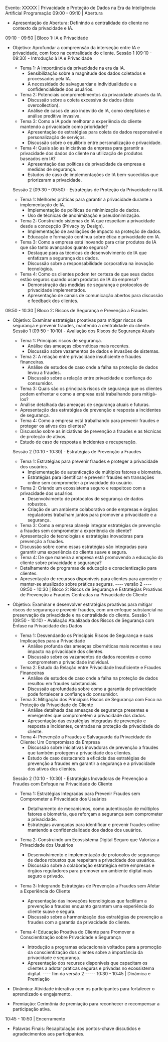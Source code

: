 Evento: XXXXX | Privacidade e Proteção de Dados na Era da Inteligência Artificial
Programação
09:00 - 09:10 | Abertura
- Apresentação de Abertura: Definindo a centralidade do cliente no contexto da privacidade e IA.

09:10 - 09:50 | Bloco 1: IA e Privacidade
- Objetivo: Aprofundar a compreensão da interseção entre IA e privacidade, com foco na centralidade do cliente.
  Sessão 1 (09:10 - 09:30) - Introdução à IA e Privacidade
  - Tema 1: A importância da privacidade na era da IA.
    - Sensibilização sobre a magnitude dos dados coletados e processados pela IA.
    - A necessidade de salvaguardar a individualidade e a confidencialidade dos usuários.
  - Tema 2: Potenciais comprometimentos da privacidade através da IA.
    - Discussão sobre a coleta excessiva de dados (data overcollection).
    - Análise de casos de uso indevido de IA, como deepfakes e análise preditiva invasiva.
  - Tema 3: Como a IA pode melhorar a experiência do cliente mantendo a privacidade como prioridade?
    - Apresentação de estratégias para coleta de dados responsável e personalização de serviços.
    - Discussão sobre o equilíbrio entre personalização e privacidade.
  - Tema 4: Quais são as iniciativas da empresa para garantir a privacidade dos dados do cliente na utilização de produtos baseados em IA?
     - Apresentação das políticas de privacidade da empresa e medidas de segurança.
     - Estudos de caso de implementações de IA bem-sucedidas que priorizaram a privacidade.

  Sessão 2 (09:30 - 09:50) - Estratégias de Proteção da Privacidade na IA
  - Tema 1: Melhores práticas para garantir a privacidade durante a implementação de IA.
    - Implementação de políticas de minimização de dados.
    - Uso de técnicas de anonimização e pseudonimização.
  - Tema 2: Construindo sistemas de IA que respeitam a privacidade desde a concepção (Privacy by Design).
    - Implementação de avaliações de impacto na proteção de dados.
    - Educação e formação contínua sobre ética e privacidade em IA.
  - Tema 3: Como a empresa está inovando para criar produtos de IA que são tanto avançados quanto seguros?
     - Destaque para as técnicas de desenvolvimento de IA que enfatizam a segurança dos dados.
     - Discussão sobre a responsabilidade corporativa na inovação tecnológica.
  - Tema 4: Como os clientes podem ter certeza de que seus dados estão seguros quando usam produtos de IA da empresa?
    - Demonstração das medidas de segurança e protocolos de privacidade implementados.
    - Apresentação de canais de comunicação abertos para discussão e feedback dos clientes.

09:50 - 10:30 | Bloco 2: Riscos de Segurança e Prevenção a Fraudes
- Objetivo: Examinar estratégias proativas para mitigar riscos de segurança e prevenir fraudes, mantendo a centralidade do cliente.
  Sessão 1 (09:50 - 10:10) - Avaliação dos Riscos de Segurança Atuais
  - Tema 1: Principais riscos de segurança.
    - Análise das ameaças cibernéticas mais recentes.
    - Discussão sobre vazamentos de dados e invasões de sistemas.
  - Tema 2: A relação entre privacidade insuficiente e fraudes financeiras.
    - Análise de estudos de caso onde a falha na proteção de dados levou a fraudes.
    - Discussão sobre a relação entre privacidade e confiança do consumidor.
  - Tema 3: Quais são os principais riscos de segurança que os clientes podem enfrentar e como a empresa está trabalhando para mitigá-los?
   - Análise detalhada das ameaças de segurança atuais e futuras.
   - Apresentação das estratégias de prevenção e resposta a incidentes de segurança.
  - Tema 4: Como a empresa está trabalhando para prevenir fraudes e proteger os ativos dos clientes?
   - Discussão sobre as iniciativas de prevenção a fraudes e as técnicas de proteção de ativos.
   - Estudo de caso de resposta a incidentes e recuperação.


  Sessão 2 (10:10 - 10:30) - Estratégias de Prevenção a Fraudes
  - Tema 1: Estratégias para prevenir fraudes e proteger a privacidade dos usuários.
    - Implementação de autenticação de múltiplos fatores e biometria.
    - Estratégias para identificar e prevenir fraudes em transações online sem comprometer a privacidade do usuário.
  - Tema 2: Criando um ecossistema seguro e respeitoso com a privacidade dos usuários.
    - Desenvolvimento de protocolos de segurança de dados robustos.
    - Criação de um ambiente colaborativo onde empresas e órgãos reguladores trabalham juntos para promover a privacidade e a segurança.
  - Tema 3: Como a empresa planeja integrar estratégias de prevenção a fraudes sem comprometer a experiência do cliente?
   - Apresentação de tecnologias e estratégias inovadoras para prevenção a fraudes.
   - Discussão sobre como essas estratégias são integradas para garantir uma experiência do cliente suave e segura.
  - Tema 4: De que maneira a empresa está promovendo a educação do cliente sobre privacidade e segurança?
   - Detalhamento de programas de educação e conscientização para clientes.
   - Apresentação de recursos disponíveis para clientes para aprender e manter-se atualizado sobre práticas seguras.
---- versão 2 ----
09:50 - 10:30 | Bloco 2: Riscos de Segurança e Estratégias Proativas de Prevenção a Fraudes Centradas na Privacidade do Cliente

- Objetivo: Examinar e desenvolver estratégias proativas para mitigar riscos de segurança e prevenir fraudes, com um enfoque substancial na preservação da privacidade e na centralidade do cliente.
  Sessão 1 (09:50 - 10:10) - Avaliação Atualizada dos Riscos de Segurança com Ênfase na Privacidade dos Dados
  - Tema 1: Desvendando os Principais Riscos de Segurança e suas Implicações para a Privacidade
    - Análise profunda das ameaças cibernéticas mais recentes e seu impacto na privacidade dos clientes.
    - Discussão sobre os vazamentos de dados recentes e como comprometem a privacidade individual.
  - Tema 2: Estudo da Relação entre Privacidade Insuficiente e Fraudes Financeiras
    - Análise de estudos de caso onde a falha na proteção de dados resultou em fraudes substanciais.
    - Discussão aprofundada sobre como a garantia de privacidade pode fortalecer a confiança do consumidor.
  - Tema 3: Mitigação dos Principais Riscos de Segurança com Foco na Proteção da Privacidade do Cliente
    - Análise detalhada das ameaças de segurança presentes e emergentes que comprometem a privacidade dos dados.
    - Apresentação das estratégias integradas de prevenção e resposta a incidentes, centradas na proteção da privacidade do cliente.
  - Tema 4: Prevenção a Fraudes e Salvaguarda da Privacidade do Cliente: Um Compromisso da Empresa
    - Discussão sobre iniciativas inovadoras de prevenção a fraudes que também protegem a privacidade dos clientes.
    - Estudo de caso destacando a eficácia das estratégias de prevenção a fraudes em garantir a segurança e a privacidade dos ativos dos clientes.

  Sessão 2 (10:10 - 10:30) - Estratégias Inovadoras de Prevenção a Fraudes com Enfoque na Privacidade do Cliente
  - Tema 1: Estratégias Integradas para Prevenir Fraudes sem Comprometer a Privacidade dos Usuários
    - Detalhamento de mecanismos, como autenticação de múltiplos fatores e biometria, que reforçam a segurança sem comprometer a privacidade.
    - Estratégias avançadas para identificar e prevenir fraudes online mantendo a confidencialidade dos dados dos usuários.

  - Tema 2: Construindo um Ecossistema Digital Seguro que Valoriza a Privacidade dos Usuários
    - Desenvolvimento e implementação de protocolos de segurança de dados robustos que respeitam a privacidade dos usuários.
    - Discussão sobre a colaboração estratégica entre empresas e órgãos reguladores para promover um ambiente digital mais seguro e privado.

  - Tema 3: Integrando Estratégias de Prevenção a Fraudes sem Afetar a Experiência do Cliente
    - Apresentação das inovações tecnológicas que facilitam a prevenção a fraudes enquanto garantem uma experiência do cliente suave e segura.
    - Discussão sobre a harmonização das estratégias de prevenção a fraudes com a garantia da privacidade do cliente.

  - Tema 4: Educação Proativa do Cliente para Promover a Conscientização sobre Privacidade e Segurança
    - Introdução a programas educacionais voltados para a promoção da conscientização dos clientes sobre a importância da privacidade e segurança.
    - Apresentação dos recursos disponíveis que capacitam os clientes a adotar práticas seguras e privadas no ecossistema digital.
---- fim da versão 2 -----
10:30 - 10:45 | Dinâmica e Premiação
- Dinâmica: Atividade interativa com os participantes para fortalecer o aprendizado e engajamento.
- Premiação: Cerimônia de premiação para reconhecer e recompensar a participação ativa.

10:45 - 10:50 | Encerramento
- Palavras Finais: Recapitulação dos pontos-chave discutidos e agradecimentos aos participantes.
